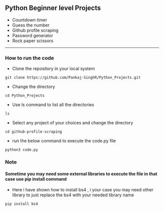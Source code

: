 ## Python Beginner level Projects
- Countdown timer
- Guess the number
- Github profile scraping
- Password generator
- Rock paper scissors

---
### How to run the code
- Clone the repository in your local system

```
git clone https://github.com/Pankaj-SinghR/Python_Projects.git
```
- Change the directory

```
cd Python_Projects
```
- Use ls command to list all the directories
```
ls
```
- Select any project of your choices and change the directory

```
cd github-profile-scraping
```

- run the below command to execute the code.py file

```
python3 code.py
```

### Note
#### Sometime you may need some external libraries to execute the file in that case use pip install command
- Here i have shown how to install bs4 , i your case you may need other library to just replace the bs4 with your needed library name
```
pip install bs4
```
